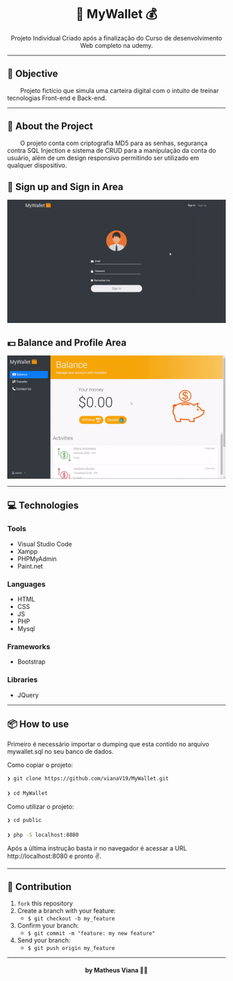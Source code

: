 <h1 align="center">👛 MyWallet 💰</h1>

<p align="center">Projeto Individual Criado após a finalização do Curso de desenvolvimento Web completo na udemy.</p>

---

<h2>🚀 Objective</h2>

<p style="text-indent: 30px">Projeto fictício que simula uma carteira digital com o intuito de treinar tecnologias Front-end e Back-end.</p>

---

<h2>📖 About the Project</h2>

<p style="text-indent: 30px">O projeto conta com criptografia MD5 para as senhas, segurança contra SQL Injection e sistema de CRUD para a manipulação da conta do usuário, além de um design responsivo permitindo ser utilizado em qualquer dispositivo.</p>

<h2>🔐 Sign up and Sign in Area</h2>


<p align="center">
   <img src="https://github.com/vianaV19/MyWallet/blob/main/gifs/login.gif" alt="Sign up and Sign In"/>
</p>


<h2>💵 Balance and Profile Area</h2>


<p align="center">
   <img src="https://github.com/vianaV19/MyWallet/blob/main/gifs/balanceAndProfile.gif" alt="Balance and Prifile Area"/>
</p>

---

<h2>💻 Technologies</h2>

### Tools

- Visual Studio Code
- Xampp
- PHPMyAdmin
- Paint.net 

### Languages

- HTML
- CSS
- JS
- PHP
- Mysql

### Frameworks

- Bootstrap

### Libraries

- JQuery 

---

<h2>📦️ How to use</h2>

Primeiro é necessário importar o dumping que esta contido no arquivo mywallet.sql no seu banco de dados. 

Como copiar o projeto:

```bash
❯ git clone https://github.com/vianaV19/MyWallet.git

❯ cd MyWallet
```

Como utilizar o projeto:

```bash
❯ cd public

❯ php -S localhost:8080
```

Após a última instrução basta ir no navegador é acessar a URL http://localhost:8080 e pronto ✌️.

---

## 🤔️ Contribution

1. `fork` this repository
2. Create a branch with your feature:
   - `$ git checkout -b my_feature`
3. Confirm your branch:
   - `$ git commit -m "feature: my new feature"`
4. Send your branch:
   - `$ git push origin my_feature`
---

<h4 align="center">
 by Matheus Viana 👨‍💻
</h4>

